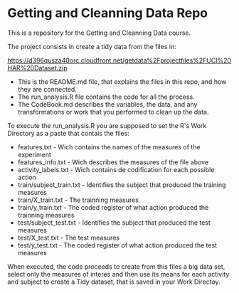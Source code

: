 Getting and Cleanning Data Repo
=================

This is a repository for the Getting and Cleanning Data course.

The project consists in create a tidy data from the files in:

https://d396qusza40orc.cloudfront.net/getdata%2Fprojectfiles%2FUCI%20HAR%20Dataset.zip 

* This is the README.md file, that explains the files in this repo, and how they are connected.
* The run_analysis.R file contains the code for all the process.
* The CodeBook.md describes the variables, the data, and any transformations or work that you performed to clean up the data.
 
To execute the run_analysis.R you are supposed to set the R's Work Directory as a paste that contais the files:

* features.txt - Wich contains the names of the measures of the experiment
* features_info.txt - Wich describes the measures of the file above
* activity_labels.txt - Wich contains de codification for each  possible action
* train/subject_train.txt - Identifies the subject that produced the training measures
* train/X_train.txt -  The trainning measures
* train/y_train.txt - The coded register of what action produced the trainning measures
* test/subject_test.txt - Identifies the subject that produced the test measures
* test/X_test.txt - The test measures
* test/y_test.txt - The coded register of what action produced the test measures

When executed, the code proceeds to create from this files a big data set, select only the measures of interes and then use its means for each activity and subject to create a Tidy dataset, that is saved in your Work Directoy.
